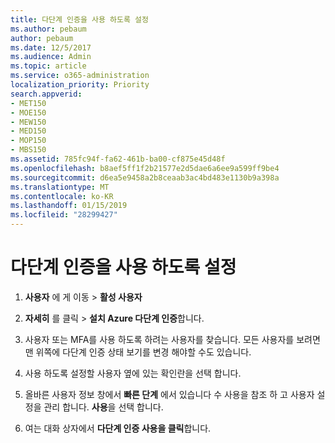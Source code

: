 ```yaml
---
title: 다단계 인증을 사용 하도록 설정
ms.author: pebaum
author: pebaum
ms.date: 12/5/2017
ms.audience: Admin
ms.topic: article
ms.service: o365-administration
localization_priority: Priority
search.appverid:
- MET150
- MOE150
- MEW150
- MED150
- MOP150
- MBS150
ms.assetid: 785fc94f-fa62-461b-ba00-cf875e45d48f
ms.openlocfilehash: b8aef5ff1f2b21577e2d5dae6a6ee9a599ff9be4
ms.sourcegitcommit: d6ea5e9458a2b8ceaab3ac4bd483e1130b9a398a
ms.translationtype: MT
ms.contentlocale: ko-KR
ms.lasthandoff: 01/15/2019
ms.locfileid: "28299427"
---
```

# <a name="enable-multi-factor-authentication"></a>다단계 인증을 사용 하도록 설정

1. **사용자** 에 게 이동 \> **활성 사용자**
    
2. **자세히** 를 클릭 \> **설치 Azure 다단계 인증**합니다. 
    
3. 사용자 또는 MFA를 사용 하도록 하려는 사용자를 찾습니다. 모든 사용자를 보려면 맨 위쪽에 다단계 인증 상태 보기를 변경 해야할 수도 있습니다.
    
4. 사용 하도록 설정할 사용자 옆에 있는 확인란을 선택 합니다.
    
5.  올바른 사용자 정보 창에서 **빠른 단계** 에서 있습니다 수 사용을 참조 하 고 사용자 설정을 관리 합니다. **사용**을 선택 합니다. 
    
6. 여는 대화 상자에서 **다단계 인증 사용을 클릭**합니다. 
    

